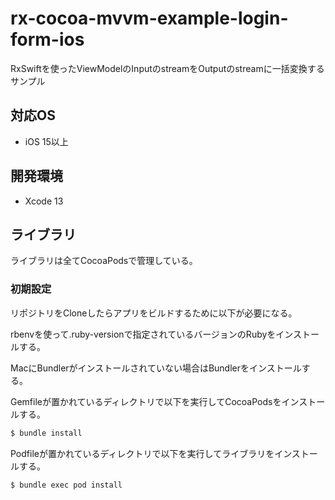 # rx-cocoa-mvvm-example-login-form-ios

RxSwiftを使ったViewModelのInputのstreamをOutputのstreamに一括変換するサンプル

## 対応OS

- iOS 15以上

## 開発環境

- Xcode 13

## ライブラリ

ライブラリは全てCocoaPodsで管理している。

### 初期設定

リポジトリをCloneしたらアプリをビルドするために以下が必要になる。

rbenvを使って.ruby-versionで指定されているバージョンのRubyをインストールする。

MacにBundlerがインストールされていない場合はBundlerをインストールする。

Gemfileが置かれているディレクトリで以下を実行してCocoaPodsをインストールする。

```sh
$ bundle install
```

Podfileが置かれているディレクトリで以下を実行してライブラリをインストールする。

```sh
$ bundle exec pod install
```